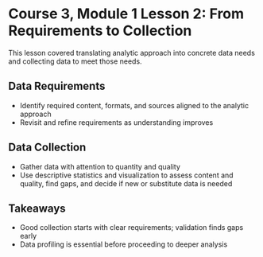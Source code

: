 # Course 3, Module 1 Lesson 2: From Requirements to Collection

This lesson covered translating analytic approach into concrete data needs and collecting data to meet those needs.

## Data Requirements
- Identify required content, formats, and sources aligned to the analytic approach
- Revisit and refine requirements as understanding improves

## Data Collection
- Gather data with attention to quantity and quality
- Use descriptive statistics and visualization to assess content and quality, find gaps, and decide if new or substitute data is needed

## Takeaways
- Good collection starts with clear requirements; validation finds gaps early
- Data profiling is essential before proceeding to deeper analysis
